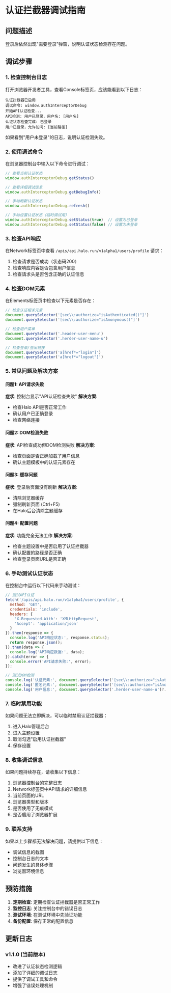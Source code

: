 # 认证拦截器调试指南

## 问题描述

登录后依然出现"需要登录"弹窗，说明认证状态检测存在问题。

## 调试步骤

### 1. 检查控制台日志

打开浏览器开发者工具，查看Console标签页，应该能看到以下日志：

```
认证拦截器已启用
调试命令: window.authInterceptorDebug
开始API认证检查...
API检测: 用户已登录，用户名: [用户名]
认证状态检查完成: 已登录
用户已登录，允许访问: [当前路径]
```

如果看到"用户未登录"的日志，说明认证检测失败。

### 2. 使用调试命令

在浏览器控制台中输入以下命令进行调试：

```javascript
// 查看当前认证状态
window.authInterceptorDebug.getStatus()

// 查看详细调试信息
window.authInterceptorDebug.getDebugInfo()

// 手动刷新认证状态
window.authInterceptorDebug.refresh()

// 手动设置认证状态（临时调试用）
window.authInterceptorDebug.setStatus(true)  // 设置为已登录
window.authInterceptorDebug.setStatus(false) // 设置为未登录
```

### 3. 检查API响应

在Network标签页中查看 `/apis/api.halo.run/v1alpha1/users/profile` 请求：

1. 检查请求是否成功（状态码200）
2. 检查响应内容是否包含用户信息
3. 检查请求头是否包含正确的认证信息

### 4. 检查DOM元素

在Elements标签页中检查以下元素是否存在：

```javascript
// 检查认证相关元素
document.querySelector('[sec\\:authorize="isAuthenticated()"]')
document.querySelector('[sec\\:authorize="isAnonymous()"]')

// 检查用户菜单
document.querySelector('.header-user-menu')
document.querySelector('.herder-user-name-u')

// 检查登录/登出链接
document.querySelector('a[href*="login"]')
document.querySelector('a[href*="logout"]')
```

### 5. 常见问题及解决方案

#### 问题1: API请求失败
**症状**: 控制台显示"API认证检查失败"
**解决方案**: 
- 检查Halo API是否正常工作
- 确认用户已正确登录
- 检查网络连接

#### 问题2: DOM检测失败
**症状**: API检查成功但DOM检测失败
**解决方案**:
- 检查页面是否正确加载了用户信息
- 确认主题模板中的认证元素存在

#### 问题3: 缓存问题
**症状**: 登录后页面没有刷新
**解决方案**:
- 清除浏览器缓存
- 强制刷新页面 (Ctrl+F5)
- 在Halo后台清除主题缓存

#### 问题4: 配置问题
**症状**: 功能完全无法工作
**解决方案**:
- 检查主题设置中是否启用了认证拦截器
- 确认配置的路径是否正确
- 检查登录页面URL是否正确

### 6. 手动测试认证状态

在控制台中运行以下代码来手动测试：

```javascript
// 测试API认证
fetch('/apis/api.halo.run/v1alpha1/users/profile', {
  method: 'GET',
  credentials: 'include',
  headers: {
    'X-Requested-With': 'XMLHttpRequest',
    'Accept': 'application/json'
  }
}).then(response => {
  console.log('API响应状态:', response.status);
  return response.json();
}).then(data => {
  console.log('API响应数据:', data);
}).catch(error => {
  console.error('API请求失败:', error);
});

// 测试DOM检测
console.log('认证元素:', document.querySelector('[sec\\:authorize="isAuthenticated()"]'));
console.log('匿名元素:', document.querySelector('[sec\\:authorize="isAnonymous()"]'));
console.log('用户信息:', document.querySelector('.herder-user-name-u')?.textContent);
```

### 7. 临时禁用功能

如果问题无法立即解决，可以临时禁用认证拦截器：

1. 进入Halo管理后台
2. 进入主题设置
3. 取消勾选"启用认证拦截器"
4. 保存设置

### 8. 收集调试信息

如果问题持续存在，请收集以下信息：

1. 浏览器控制台的完整日志
2. Network标签页中API请求的详细信息
3. 当前页面的URL
4. 浏览器类型和版本
5. 是否使用了无痕模式
6. 是否启用了浏览器扩展

### 9. 联系支持

如果以上步骤都无法解决问题，请提供以下信息：

- 调试信息的截图
- 控制台日志的文本
- 问题发生的具体步骤
- 浏览器环境信息

## 预防措施

1. **定期检查**: 定期检查认证拦截器是否正常工作
2. **监控日志**: 关注控制台中的错误日志
3. **测试环境**: 在测试环境中先验证功能
4. **备份配置**: 保存正常的配置信息

## 更新日志

### v1.1.0 (当前版本)
- 改进了认证状态检测逻辑
- 添加了详细的调试日志
- 提供了调试工具和命令
- 增强了错误处理机制 